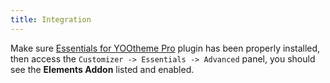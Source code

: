 ```yaml
---
title: Integration
---
```


Make sure [Essentials for YOOtheme Pro](../) plugin has been properly installed, then access the `Customizer -> Essentials -> Advanced` panel, you should see the **Elements Addon** listed and enabled.

<!-- Next, create a new Library  following the [step by step guide](#create-a-layout-library) below or jump to a [Quick Setup](#quick-setup). -->
